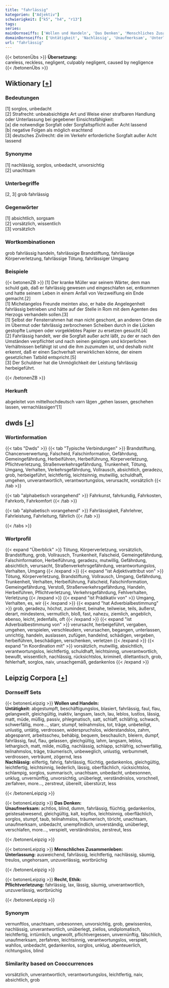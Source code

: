 ```yaml
---
title: "fahrlässig"
kategorien: ["Adjektiv"]
schwierigkeit: ["k5", "h4", "r13"]
tags:
series:
mainDornseiffs: ['Wollen und Handeln', 'Das Denken', 'Menschliches Zusammenleben', 'Recht, Ethik']
domainDornseiffs: ['Untätigkeit', 'Nachlässig', 'Unaufmerksam', 'Unterlassung', 'Pflichtverletzung']
url: "fahrlässig"
---
```


{{< betonenÜbs >}}
**Übersetzung:**  
careless, reckless, negligent, culpably negligent, caused by negligence  
{{< /betonenÜbs >}}

## Wiktionary [[+](https://de.wiktionary.org/wiki/fahrlässig)]

### Bedeutungen
[1] sorglos, unbedacht  
[2] Strafrecht: unbeabsichtigte Art und Weise einer strafbaren Handlung oder Unterlassung bei gegebener Einsichtsfähigkeit:  
[a] die notwendige Sorgfalt oder Sorgfaltspflicht außer Acht lassend  
[b] negative Folgen als möglich erachtend  
[3] deutsches Zivilrecht: die im Verkehr erforderliche Sorgfalt außer Acht lassend  

### Synonyme
[1] nachlässig, sorglos, unbedacht, unvorsichtig  
[2] unachtsam  

### Unterbegriffe
[2, 3] grob fahrlässig  

### Gegenwörter
[1] absichtlich, sorgsam  
[2] vorsätzlich, wissentlich  
[3] vorsätzlich  

### Wortkombinationen
grob fahrlässig handeln, fahrlässige Brandstiftung, fahrlässige Körperverletzung, fahrlässige Tötung, fahrlässiger Umgang  

### Beispiele
{{< betonenZB >}}
[1] Der kranke Müller war seinem Wärter, dem man schuld gab, daß er fahrlässig gewesen und eingeschlafen sei, entkommen und hatte seinem Leben in einem Anfall von Verzweiflung ein Ende gemacht.[2]  
[1] Michelangelos Freunde meinten also, er habe die Angelegenheit fahrlässig betrieben und hätte auf der Stelle in Rom mit dem Agenten des Herzogs verhandeln sollen.[3]  
[1] Selbst der Fensterrahmen hat man nicht geschont, an anderen Orten die im Übermut oder fahrlässig zerbrochenen Scheiben durch in die Lücken gestopfte Lumpen oder vorgeklebtes Papier zu ersetzen gesucht.[4]  
[2] Fahrlässig handelt, wer die Sorgfalt außer acht läßt, zu der er nach den Umständen verpflichtet und nach seinen geistigen und körperlichen Verhältnissen befähigt ist und die ihm zuzumuten ist, und deshalb nicht erkennt, daß er einen Sachverhalt verwirklichen könne, der einem gesetzlichen Tatbild entspricht.[5]  
[3] Der Schuldner hat die Unmöglichkeit der Leistung fahrlässig herbeigeführt.  

{{< /betonenZB >}}
### Herkunft
abgeleitet von mittelhochdeutsch varn lâჳen „gehen lassen, geschehen lassen, vernachlässigen“[1]  



## dwds [[+](https://www.dwds.de/wb/fahrlässig)]

### Wortinformation
{{< tabs "Dwds" >}}
{{< tab "Typische Verbindungen" >}}
Brandstiftung, Chancenverwertung, Falscheid, Falschinformation, Gefährdung, Gemeingefährdung, Herbeiführen, Herbeiführung, Körperverletzung, Pflichtverletzung, Straßenverkehrsgefährdung, Trunkenheit, Tötung, Umgang, Verhalten, Verkehrsgefährdung, Vollrausch, absichtlich, geradezu, grob, herbeigeführt, leichtfertig, leichtsinnig, mutwillig, schuldhaft, umgehen, unverantwortlich, verantwortungslos, verursacht, vorsätzlich
{{< /tab >}}

{{< tab "alphabetisch vorangehend" >}}
Fahrkunst, fahrkundig, Fahrkosten, Fahrkorb, Fahrkomfort
{{< /tab >}}

{{< tab "alphabetisch vorangehend" >}}
Fahrlässigkeit, Fahrlehrer, Fahrleistung, Fahrleitung, fährlich
{{< /tab >}}

{{< /tabs >}}

### Wortprofil
{{< expand "Überblick" >}} Tötung, Körperverletzung, vorsätzlich, Brandstiftung, grob, Vollrausch, Trunkenheit, Falscheid, Gemeingefährdung, Falschinformation, Herbeiführung, geradezu, mutwillig, Gefährdung, absichtlich, verursacht, Straßenverkehrsgefährdung, verantwortungslos, Verhalten, Umgang {{< /expand >}}
{{< expand "ist Adjektivattribut von" >}} Tötung, Körperverletzung, Brandstiftung, Vollrausch, Umgang, Gefährdung, Trunkenheit, Verhalten, Herbeiführung, Falscheid, Falschinformation, Gemeingefährdung, Verstoß, Straßenverkehrsgefährdung, Handeln, Herbeiführen, Pflichtverletzung, Verkehrsgefährdung, Fehlverhalten, Verletzung {{< /expand >}}
{{< expand "ist Prädikativ von" >}} Umgang, Verhalten, es, wir {{< /expand >}}
{{< expand "hat Adverbialbestimmung" >}} grob, geradezu, höchst, zumindest, beinahe, teilweise, teils, äußerst, derart, mindestens, vermutlich, bloß, fast, nahezu, ziemlich, angeblich, ebenso, leicht, jedenfalls, oft {{< /expand >}}
{{< expand "ist Adverbialbestimmung von" >}} verursacht, herbeigeführt, vergaben, umgehen, verspielen, verschleudern, verursachen, begangen, unterlassen, unrichtig, handeln, auslassen, zufügen, handelnd, schädigen, vergeben, herbeiführen, beschädigen, verschenken, verletzen {{< /expand >}}
{{< expand "in Koordination mit" >}} vorsätzlich, mutwillig, absichtlich, verantwortungslos, leichtfertig, schuldhaft, leichtsinnig, unverantwortlich, bewußt, wissentlich, nachlässig, rücksichtslos, kriminell, dilettantisch, grob, fehlerhaft, sorglos, naiv, unsachgemäß, gedankenlos {{< /expand >}}

## Leipzig Corpora [[+](https://corpora.uni-leipzig.de/en/res?word=fahrlässig&corpusId=deu_newscrawl-public_2018)]

### Dornseiff Sets
{{< betonenLeipzig >}}
**Wollen und Handeln:**  
**Untätigkeit:** abgestumpft, beschäftigungslos, blasiert, fahrlässig, faul, flau, gelangweilt, gleichgültig, inaktiv, langsam, lasch, lau, leblos, lustlos, lässig, matt, müde, müßig, passiv, phlegmatisch, satt, schlaff, schläfrig, schwach, schwerfällig, more..., starr, stumpf, teilnahmslos, tot, träge, unbeteiligt, unlustig, untätig, verdrossen, widerspruchslos, widerstandslos, zahm, abgespannt, arbeitsscheu, behäbig, bequem, beschaulich, bleiern, dumpf, fahrlässig, faul, flau, gelassen, gleichgültig, lahm, langsam, leblos, lethargisch, matt, milde, müßig, nachlässig, schlapp, schläfrig, schwerfällig, teilnahmslos, träge, träumerisch, unbeweglich, unlustig, verbummelt, verdrossen, verträumt, zögernd, less  
**Nachlässig:** eilfertig, fahrig, fahrlässig, flüchtig, gedankenlos, gleichgültig, leichtfertig, leichtsinnig, liederlich, lässig, oberflächlich, rücksichtslos, schlampig, sorglos, summarisch, unachtsam, unbedacht, unbesonnen, unklug, unvernünftig, unvorsichtig, unüberlegt, verständnislos, vorschnell, zerfahren, more..., zerstreut, übereilt, überstürzt, less  

{{< /betonenLeipzig >}}


{{< betonenLeipzig >}}
**Das Denken:**  
**Unaufmerksam:** achtlos, blind, dumm, fahrlässig, flüchtig, gedankenlos, geistesabwesend, gleichgültig, kalt, kopflos, leichtsinnig, oberflächlich, sorglos, stumpf, taub, teilnahmslos, träumerisch, töricht, unachtsam, unaufmerksam, unbedacht, unempfindlich, unverständig, unüberlegt, verschlafen, more..., verspielt, verständnislos, zerstreut, less  

{{< /betonenLeipzig >}}


{{< betonenLeipzig >}}
**Menschliches Zusammenleben:**  
**Unterlassung:** ausweichend, fahrlässig, leichtfertig, nachlässig, säumig, treulos, ungehorsam, unzuverlässig, wortbrüchig  

{{< /betonenLeipzig >}}


{{< betonenLeipzig >}}
**Recht, Ethik:**  
**Pflichtverletzung:** fahrlässig, lax, lässig, säumig, unverantwortlich, unzuverlässig, wortbrüchig  

{{< /betonenLeipzig >}}

### Synonym
vernunftlos, unachtsam, unbesonnen, unvorsichtig, grob, gewissenlos, nachlässig, unverantwortlich, unüberlegt, ziellos, undiplomatisch, leichtfertig, irrtümlich, ungewollt, pflichtvergessen, unvernünftig, fälschlich, unaufmerksam, zerfahren, leichtsinnig, verantwortungslos, verspielt, wahllos, unbedacht, gedankenlos, sorglos, unklug, abenteuerlich, richtungslos, blind


### Similarity based on Cooccurrences
vorsätzlich, unverantwortlich, verantwortungslos, leichtfertig, naiv, absichtlich, grob

